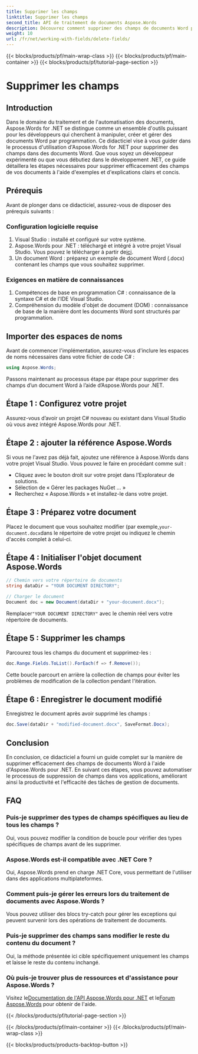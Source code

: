 ```yaml
---
title: Supprimer les champs
linktitle: Supprimer les champs
second_title: API de traitement de documents Aspose.Words
description: Découvrez comment supprimer des champs de documents Word par programmation à l'aide d'Aspose.Words pour .NET. Guide clair, étape par étape, avec des exemples de code.
weight: 10
url: /fr/net/working-with-fields/delete-fields/
---
```


{{< blocks/products/pf/main-wrap-class >}}
{{< blocks/products/pf/main-container >}}
{{< blocks/products/pf/tutorial-page-section >}}

# Supprimer les champs

## Introduction

Dans le domaine du traitement et de l'automatisation des documents, Aspose.Words for .NET se distingue comme un ensemble d'outils puissant pour les développeurs qui cherchent à manipuler, créer et gérer des documents Word par programmation. Ce didacticiel vise à vous guider dans le processus d'utilisation d'Aspose.Words for .NET pour supprimer des champs dans des documents Word. Que vous soyez un développeur expérimenté ou que vous débutiez dans le développement .NET, ce guide détaillera les étapes nécessaires pour supprimer efficacement des champs de vos documents à l'aide d'exemples et d'explications clairs et concis.

## Prérequis

Avant de plonger dans ce didacticiel, assurez-vous de disposer des prérequis suivants :

### Configuration logicielle requise

1. Visual Studio : installé et configuré sur votre système.
2.  Aspose.Words pour .NET : téléchargé et intégré à votre projet Visual Studio. Vous pouvez le télécharger à partir de[ici](https://releases.aspose.com/words/net/).
3. Un document Word : préparez un exemple de document Word (.docx) contenant les champs que vous souhaitez supprimer.

### Exigences en matière de connaissances

1. Compétences de base en programmation C# : connaissance de la syntaxe C# et de l'IDE Visual Studio.
2. Compréhension du modèle d'objet de document (DOM) : connaissance de base de la manière dont les documents Word sont structurés par programmation.

## Importer des espaces de noms

Avant de commencer l'implémentation, assurez-vous d'inclure les espaces de noms nécessaires dans votre fichier de code C# :

```csharp
using Aspose.Words;
```

Passons maintenant au processus étape par étape pour supprimer des champs d’un document Word à l’aide d’Aspose.Words pour .NET.

## Étape 1 : Configurez votre projet

Assurez-vous d’avoir un projet C# nouveau ou existant dans Visual Studio où vous avez intégré Aspose.Words pour .NET.

## Étape 2 : ajouter la référence Aspose.Words

Si vous ne l'avez pas déjà fait, ajoutez une référence à Aspose.Words dans votre projet Visual Studio. Vous pouvez le faire en procédant comme suit :
- Cliquez avec le bouton droit sur votre projet dans l’Explorateur de solutions.
- Sélection de « Gérer les packages NuGet … »
- Recherchez « Aspose.Words » et installez-le dans votre projet.

## Étape 3 : Préparez votre document

 Placez le document que vous souhaitez modifier (par exemple,`your-document.docx`dans le répertoire de votre projet ou indiquez le chemin d'accès complet à celui-ci.

## Étape 4 : Initialiser l'objet document Aspose.Words

```csharp
// Chemin vers votre répertoire de documents
string dataDir = "YOUR DOCUMENT DIRECTORY";

// Charger le document
Document doc = new Document(dataDir + "your-document.docx");
```

 Remplacer`"YOUR DOCUMENT DIRECTORY"` avec le chemin réel vers votre répertoire de documents.

## Étape 5 : Supprimer les champs

Parcourez tous les champs du document et supprimez-les :

```csharp
doc.Range.Fields.ToList().ForEach(f => f.Remove());
```

Cette boucle parcourt en arrière la collection de champs pour éviter les problèmes de modification de la collection pendant l'itération.

## Étape 6 : Enregistrer le document modifié

Enregistrez le document après avoir supprimé les champs :

```csharp
doc.Save(dataDir + "modified-document.docx", SaveFormat.Docx);
```

## Conclusion

En conclusion, ce didacticiel a fourni un guide complet sur la manière de supprimer efficacement des champs de documents Word à l'aide d'Aspose.Words pour .NET. En suivant ces étapes, vous pouvez automatiser le processus de suppression de champs dans vos applications, améliorant ainsi la productivité et l'efficacité des tâches de gestion de documents.

## FAQ

### Puis-je supprimer des types de champs spécifiques au lieu de tous les champs ?
Oui, vous pouvez modifier la condition de boucle pour vérifier des types spécifiques de champs avant de les supprimer.

### Aspose.Words est-il compatible avec .NET Core ?
Oui, Aspose.Words prend en charge .NET Core, vous permettant de l'utiliser dans des applications multiplateformes.

### Comment puis-je gérer les erreurs lors du traitement de documents avec Aspose.Words ?
Vous pouvez utiliser des blocs try-catch pour gérer les exceptions qui peuvent survenir lors des opérations de traitement de documents.

### Puis-je supprimer des champs sans modifier le reste du contenu du document ?
Oui, la méthode présentée ici cible spécifiquement uniquement les champs et laisse le reste du contenu inchangé.

### Où puis-je trouver plus de ressources et d'assistance pour Aspose.Words ?
 Visitez le[Documentation de l'API Aspose.Words pour .NET](https://reference.aspose.com/words/net/) et le[Forum Aspose.Words](https://forum.aspose.com/c/words/8) pour obtenir de l'aide.

{{< /blocks/products/pf/tutorial-page-section >}}

{{< /blocks/products/pf/main-container >}}
{{< /blocks/products/pf/main-wrap-class >}}

{{< blocks/products/products-backtop-button >}}
